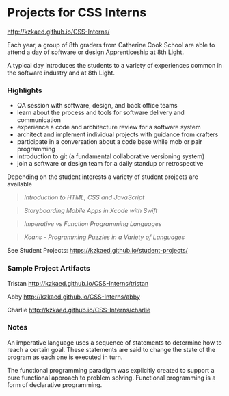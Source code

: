 # Projects for CSS Interns

<http://kzkaed.github.io/CSS-Interns/>

Each year, a group of 8th graders from Catherine Cook School are able to attend a day of software or design Apprenticeship at 8th Light.

A typical day introduces the students to a variety of experiences common in the software industry and at 8th Light.


### Highlights
- QA session with software, design, and back office teams
- learn about the process and tools for software delivery and communication
- experience a code and architecture review for a software system
- architect and implement individual projects with guidance from crafters
- participate in a conversation about a code base while mob or pair programming
- introduction to git (a fundamental collaborative versioning system)
- join a software or design team for a daily standup or retrospective
  
Depending on the student interests a variety of student projects are available
 
> _Introduction to HTML, CSS and JavaScript_ 
 
> _Storyboarding Mobile Apps in Xcode with Swift_
 
> _Imperative vs Function Programming Languages_
 
> _Koans - Programming Puzzles in a Variety of Languages_
 
See Student Projects: <https://kzkaed.github.io/student-projects/>


### Sample Project Artifacts

Tristan  <http://kzkaed.github.io/CSS-Interns/tristan>

Abby  <http://kzkaed.github.io/CSS-Interns/abby>

Charlie  <http://kzkaed.github.io/CSS-Interns/charlie>


### Notes

An imperative language uses a sequence of statements to determine how to reach a certain goal. These statements are said to change the state of the program as each one is executed in turn.


The functional programming paradigm was explicitly created to support a pure functional approach to problem solving. Functional programming is a form of declarative programming.
